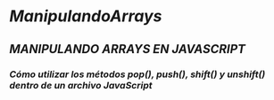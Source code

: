 # **_ManipulandoArrays_**

## **_MANIPULANDO ARRAYS EN JAVASCRIPT_**

### **_Cómo utilizar los métodos pop(), push(), shift() y unshift() dentro de un archivo JavaScript_**
